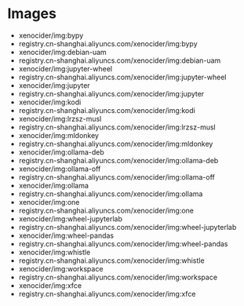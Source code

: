 # Images
- xenocider/img:bypy
- registry.cn-shanghai.aliyuncs.com/xenocider/img:bypy
- xenocider/img:debian-uam
- registry.cn-shanghai.aliyuncs.com/xenocider/img:debian-uam
- xenocider/img:jupyter-wheel
- registry.cn-shanghai.aliyuncs.com/xenocider/img:jupyter-wheel
- xenocider/img:jupyter
- registry.cn-shanghai.aliyuncs.com/xenocider/img:jupyter
- xenocider/img:kodi
- registry.cn-shanghai.aliyuncs.com/xenocider/img:kodi
- xenocider/img:lrzsz-musl
- registry.cn-shanghai.aliyuncs.com/xenocider/img:lrzsz-musl
- xenocider/img:mldonkey
- registry.cn-shanghai.aliyuncs.com/xenocider/img:mldonkey
- xenocider/img:ollama-deb
- registry.cn-shanghai.aliyuncs.com/xenocider/img:ollama-deb
- xenocider/img:ollama-off
- registry.cn-shanghai.aliyuncs.com/xenocider/img:ollama-off
- xenocider/img:ollama
- registry.cn-shanghai.aliyuncs.com/xenocider/img:ollama
- xenocider/img:one
- registry.cn-shanghai.aliyuncs.com/xenocider/img:one
- xenocider/img:wheel-jupyterlab
- registry.cn-shanghai.aliyuncs.com/xenocider/img:wheel-jupyterlab
- xenocider/img:wheel-pandas
- registry.cn-shanghai.aliyuncs.com/xenocider/img:wheel-pandas
- xenocider/img:whistle
- registry.cn-shanghai.aliyuncs.com/xenocider/img:whistle
- xenocider/img:workspace
- registry.cn-shanghai.aliyuncs.com/xenocider/img:workspace
- xenocider/img:xfce
- registry.cn-shanghai.aliyuncs.com/xenocider/img:xfce
